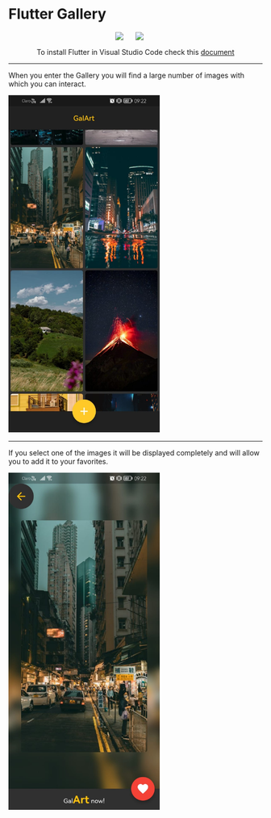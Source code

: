 # Flutter Gallery

<div style="display: flex; justify-content: center; margin: 15px">
<img src="https://images-eds-ssl.xboxlive.com/image?url=Q_rwcVSTCIytJ0KOzcjWTYtI_MIrVq4WfN7M.qN7gV3ayNiQeJK6Uxg366DH3bnRmVWMFBWWyXonVyp6x0RYE1elb_jkQQQH7FwsNBBqQO4iFrOIwXtaGkMjmrISfBfgMsCEGwIBPArmzCSVWYx1zA--&format=source" style="width: 40px"><img src="https://web-strapi.mrmilu.com/uploads/flutter_logo_470e9f7491.png" style="width: 40px">
</div>

<center><p>To install Flutter in Visual Studio Code check this <a href="https://drive.google.com/file/d/17HClOwfgDDYHcDVx6Dr9YZEy2XH2uPZB/view?usp=drive_link">document</a></p></center>

<hr>

<p>When you enter the Gallery you will find a large number of images with which you can interact.</p>
<img style="width: 300px" src="https://github.com/DanielFelipe10/flutter-gallery/blob/main/img/gal1.jpeg" alt="Galery main">
<hr>
<p>If you select one of the images it will be displayed completely and will allow you to add it to your favorites.</p>
<img style="width: 300px" src="https://github.com/DanielFelipe10/flutter-gallery/blob/main/img/gal2.jpeg" alt="Image view">